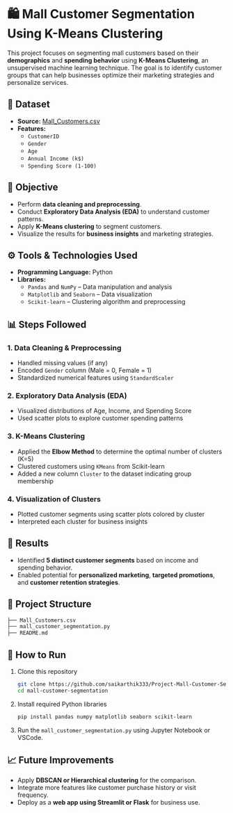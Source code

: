 
# 🛍️ Mall Customer Segmentation Using K-Means Clustering

This project focuses on segmenting mall customers based on their **demographics** and **spending behavior** using **K-Means Clustering**, an unsupervised machine learning technique. The goal is to identify customer groups that can help businesses optimize their marketing strategies and personalize services.

## 📁 Dataset

- **Source:** [Mall_Customers.csv](./Mall_Customers.csv)
- **Features:**
  - `CustomerID`
  - `Gender`
  - `Age`
  - `Annual Income (k$)`
  - `Spending Score (1-100)`

## 🎯 Objective

- Perform **data cleaning and preprocessing**.
- Conduct **Exploratory Data Analysis (EDA)** to understand customer patterns.
- Apply **K-Means clustering** to segment customers.
- Visualize the results for **business insights** and marketing strategies.

## ⚙️ Tools & Technologies Used

- **Programming Language:** Python
- **Libraries:**
  - `Pandas` and `NumPy` – Data manipulation and analysis
  - `Matplotlib` and `Seaborn` – Data visualization
  - `Scikit-learn` – Clustering algorithm and preprocessing

## 📊 Steps Followed

### 1. Data Cleaning & Preprocessing
- Handled missing values (if any)
- Encoded `Gender` column (Male = 0, Female = 1)
- Standardized numerical features using `StandardScaler`

### 2. Exploratory Data Analysis (EDA)
- Visualized distributions of Age, Income, and Spending Score
- Used scatter plots to explore customer spending patterns

### 3. K-Means Clustering
- Applied the **Elbow Method** to determine the optimal number of clusters (K=5)
- Clustered customers using `KMeans` from Scikit-learn
- Added a new column `Cluster` to the dataset indicating group membership

### 4. Visualization of Clusters
- Plotted customer segments using scatter plots colored by cluster
- Interpreted each cluster for business insights

## 📌 Results

- Identified **5 distinct customer segments** based on income and spending behavior.
- Enabled potential for **personalized marketing**, **targeted promotions**, and **customer retention strategies**.

## 📁 Project Structure

```bash
├── Mall_Customers.csv
├── mall_customer_segmentation.py
├── README.md
````

## 🚀 How to Run

1. Clone this repository

   ```bash
   git clone https://github.com/saikarthik333/Project-Mall-Customer-Segmentation.git
   cd mall-customer-segmentation
   ```

2. Install required Python libraries

   ```bash
   pip install pandas numpy matplotlib seaborn scikit-learn
   ```

3. Run the `mall_customer_segmentation.py` using Jupyter Notebook or VSCode.

## 📈 Future Improvements

* Apply **DBSCAN or Hierarchical clustering** for the comparison.
* Integrate more features like customer purchase history or visit frequency.
* Deploy as a **web app using Streamlit or Flask** for business use.
